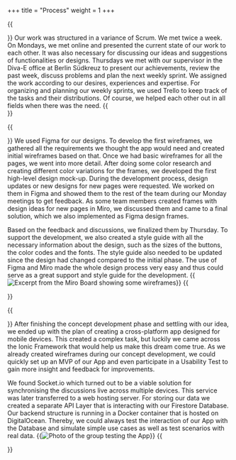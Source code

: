 +++
title = "Process"
weight = 1
+++

{{<section title="The Process">}}
Our work was structured in a variance of Scrum. We met twice a week. On Mondays, we met online and presented the current state of our work to each other. It was also necessary for discussing our ideas and suggestions of functionalities or designs. Thursdays we met with our supervisor in the Diva-E office at Berlin Südkreuz to present our achievements, review the past week, discuss problems and plan the next weekly sprint. We assigned the work according to our desires, experiences and expertise. For organizing and planning our weekly sprints, we used Trello to keep track of the tasks and their distributions. Of course, we helped each other out in all fields when there was the need.
{{</section>}}

{{<section title="Design">}}
We used Figma for our designs. To develop the first wireframes, we gathered all the requirements we thought the app would need and created initial wireframes based on that. Once we had basic wireframes for all the pages, we went into more detail. After doing some color research and creating different color variations for the frames, we developed the first high-level design mock-up. During the development process, design updates or new designs for new pages were requested. We worked on them in Figma and showed them to the rest of the team during our Monday meetings to get feedback. As some team members created frames with design ideas for new pages in Miro, we discussed them and came to a final solution, which we also implemented as Figma design frames. 

Based on the feedback and discussions, we finalized them by Thursday. To support the development, we also created a style guide with all the necessary information about the design, such as the sizes of the buttons, the color codes and the fonts. The style guide also needed to be updated since the design had changed compared to the initial phase. The use of Figma and Miro made the whole design process very easy and thus could serve as a great support and style guide for the development.
{{<image src="miro.png" alt="Excerpt from the Miro Board showing some wireframes" caption="Miro Board for Conceptualizing">}}
{{</section>}}

{{<section title="Development">}}
After finishing the concept development phase and settling with our idea, we ended up with the plan of creating a cross-platform app designed for mobile devices. This created a complex task, but luckily we came across the Ionic Framework that would help us make this dream come true.
As we already created wireframes during our concept development, we could quickly set up an MVP of our App and even participate in a Usability Test to gain more insight and feedback for improvements.

We found Socket.io which turned out to be a viable solution for synchronising the discussions live across multiple devices. This service was later transferred to a web hosting server. For storing our data we created a separate API Layer that is interacting with our Firestore Database. Our backend structure is running in a Docker container that is hosted on DigitalOcean. Thereby, we could always test the interaction of our App with the Database and simulate simple use cases as well as test scenarios with real data.
{{<image src="testing.jpg" alt="Photo of the group testing the App" caption="Testing the App">}}
{{</section>}}
